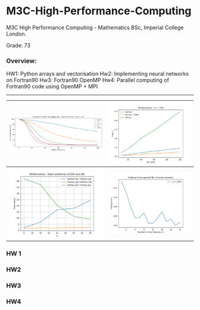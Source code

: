 # M3C-High-Performance-Computing

M3C High Performance Computing - Mathematics BSc, Imperial College London.

Grade: 73

### Overview:

HW1: Python arrays and vectorisation
Hw2: Implementing neural networks on Fortran90
Hw3: Fortran90 OpenMP
Hw4: Parallel computing of Fortran90 code using OpenMP + MPI

---

|![](https://github.com/jyeung205/M3C-High-Performance-Computing/blob/main/hw1/hw11.png)|![](https://github.com/jyeung205/M3C-High-Performance-Computing/blob/main/hw3/hw322.png)|
|:-----------------------:|:-------------------:|
|![](https://github.com/jyeung205/M3C-High-Performance-Computing/blob/main/hw4/part2/p31.png)|![](https://github.com/jyeung205/M3C-High-Performance-Computing/blob/main/hw2/hw22.png)|

### HW 1

### HW2

### HW3


### HW4
